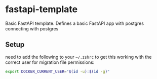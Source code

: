 # fastapi-template
Basic FastAPI template. Defines a basic FastAPI app with postgres connecting with postgres


## Setup

need to add the following to your `~/.zshrc` to get this working with the correct user for migration file permissions:
```sh
export DOCKER_CURRENT_USER="$(id -u):$(id -g)"
```